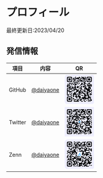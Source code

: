 # プロフィール
最終更新日:2023/04/20

## 発信情報
| 項目 | 内容 | QR |
|--------|--------|--------|
| GitHub |[@daiyaone](https://github.com/daiyaone)| ![](/img/QR_997039.png) |
| Twitter |[@daiyaone](https://twitter.com/daiyaone)| ![](\QR_997270.png) |
| Zenn |[@daiyaone](https://zenn.dev/daiyaone)| ![](/img/QR_997221.png) | 

